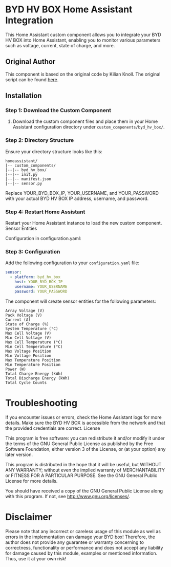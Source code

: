 # BYD HV BOX Home Assistant Integration

This Home Assistant custom component allows you to integrate your BYD HV BOX into Home Assistant, enabling you to monitor various parameters such as voltage, current, state of charge, and more.

## Original Author

This component is based on the original code by Kilian Knoll. The original script can be found [here](https://www.photovoltaikforum.com/thread/129771-byd-batteriespeicher-daten-programmatisch-auslesen/).

## Installation

### Step 1: Download the Custom Component

1. Download the custom component files and place them in your Home Assistant configuration directory under `custom_components/byd_hv_box/`.

### Step 2: Directory Structure

Ensure your directory structure looks like this:  
```
homeassistant/  
|-- custom_components/
|--|-- byd_hv_box/
|--|-- init.py
|--|-- manifest.json
|--|-- sensor.py
```
Replace YOUR_BYD_BOX_IP, YOUR_USERNAME, and YOUR_PASSWORD with your actual BYD HV BOX IP address, username, and password.
### Step 4: Restart Home Assistant

Restart your Home Assistant instance to load the new custom component.
Sensor Entities

Configuration in configuration.yaml:

### Step 3: Configuration

Add the following configuration to your `configuration.yaml` file:

```yaml
sensor:
  - platform: byd_hv_box
    host: YOUR_BYD_BOX_IP
    username: YOUR_USERNAME
    password: YOUR_PASSWORD
```


The component will create sensor entities for the following parameters:

    Array Voltage (V)
    Pack Voltage (V)
    Current (A)
    State of Charge (%)
    System Temperature (°C)
    Max Cell Voltage (V)
    Min Cell Voltage (V)
    Max Cell Temperature (°C)
    Min Cell Temperature (°C)
    Max Voltage Position
    Min Voltage Position
    Max Temperature Position
    Min Temperature Position
    Power (W)
    Total Charge Energy (kWh)
    Total Discharge Energy (kWh)
    Total Cycle Counts

# Troubleshooting

If you encounter issues or errors, check the Home Assistant logs for more details. Make sure the BYD HV BOX is accessible from the network and that the provided credentials are correct.
License

This program is free software: you can redistribute it and/or modify it under the terms of the GNU General Public License as published by the Free Software Foundation, either version 3 of the License, or (at your option) any later version.

This program is distributed in the hope that it will be useful, but WITHOUT ANY WARRANTY; without even the implied warranty of MERCHANTABILITY or FITNESS FOR A PARTICULAR PURPOSE. See the GNU General Public License for more details.

You should have received a copy of the GNU General Public License along with this program. If not, see http://www.gnu.org/licenses/.
# Disclaimer

Please note that any incorrect or careless usage of this module as well as errors in the implementation can damage your BYD box! Therefore, the author does not provide any guarantee or warranty concerning to correctness, functionality or performance and does not accept any liability for damage caused by this module, examples or mentioned information. Thus, use it at your own risk!
